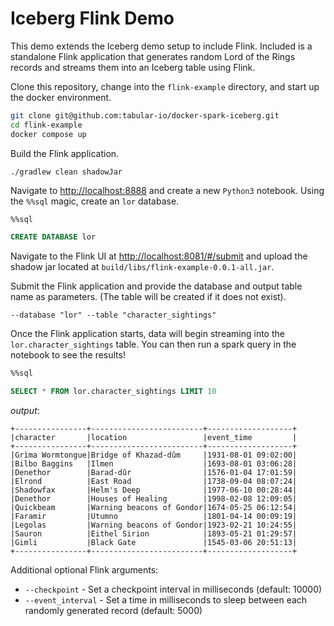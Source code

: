 # Iceberg Flink Demo

This demo extends the Iceberg demo setup to include Flink. Included is a standalone Flink application that generates random Lord of the Rings
records and streams them into an Iceberg table using Flink.

Clone this repository, change into the `flink-example` directory, and start up the docker environment.
```sh
git clone git@github.com:tabular-io/docker-spark-iceberg.git
cd flink-example
docker compose up
```

Build the Flink application.
```
./gradlew clean shadowJar
```

Navigate to [http://localhost:8888](http://localhost:8888) and create a new `Python3` notebook. Using the `%%sql` magic, create an `lor` database.
```sql
%%sql

CREATE DATABASE lor
```

Navigate to the Flink UI at [http://localhost:8081/#/submit](http://localhost:8081/#/submit) and upload the shadow jar located at `build/libs/flink-example-0.0.1-all.jar`.

Submit the Flink application and provide the database and output table name as parameters. (The table will be created if it does not exist).
```
--database "lor" --table "character_sightings"
```

Once the Flink application starts, data will begin streaming into the `lor.character_sightings` table. You can then run a spark query in the notebook to see the results!
```sql
%%sql

SELECT * FROM lor.character_sightings LIMIT 10
```
*output*:
```
+----------------+-------------------------+-------------------+
|character       |location                 |event_time         |
+----------------+-------------------------+-------------------+
|Grìma Wormtongue|Bridge of Khazad-dûm     |1931-08-01 09:02:00|
|Bilbo Baggins   |Ilmen                    |1693-08-01 03:06:28|
|Denethor        |Barad-dûr                |1576-01-04 17:01:59|
|Elrond          |East Road                |1738-09-04 08:07:24|
|Shadowfax       |Helm's Deep              |1977-06-10 00:28:44|
|Denethor        |Houses of Healing        |1998-02-08 12:09:05|
|Quickbeam       |Warning beacons of Gondor|1674-05-25 06:12:54|
|Faramir         |Utumno                   |1801-04-14 00:09:19|
|Legolas         |Warning beacons of Gondor|1923-02-21 10:24:55|
|Sauron          |Eithel Sirion            |1893-05-21 01:29:57|
|Gimli           |Black Gate               |1545-03-06 20:51:13|
+----------------+-------------------------+-------------------+
```

Additional optional Flink arguments:
- `--checkpoint` - Set a checkpoint interval in milliseconds (default: 10000)
- `--event_interval` -  Set a time in milliseconds to sleep between each randomly generated record (default: 5000)

